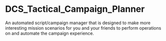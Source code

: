 # DCS_Tactical_Campaign_Planner
An automated script/campaign manager that is designed to make more interesting mission scenarios for you and your friends to perform operations on and automate the campaign experience.
